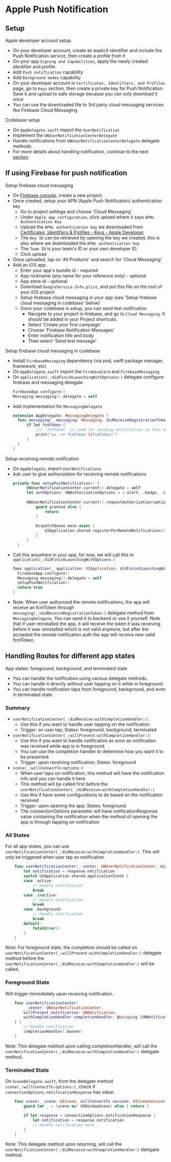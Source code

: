 # Apple Push Notification

## Setup

Apple developer account setup
- On your developer account, create an explicit identifier and include the Push Notification service, then create a profile from it
- On your app `Signing and Capabilities`, apply the newly created identifier and profile
- Add `Push notification` capability
- Add `Background modes` capability
- On your developer account in `Certificates, Identifiers, and Profiles` page, go to `Keys` section, then create a private key for Push Notification. Save it and upload to safe storage because you can only download it once
- You can use the downloaded file to 3rd party cloud messaging services like Firebase Cloud Messaging

Codebase setup
- On `AppDelegate.swift` import the `UserNotification`
- Implement the `UNUserNotificationCenterDelegate`
- Handle notifications from `UNUserNotificationCenterDelegate` delegate methods
- For more details about handling notification, continue to the next [section](##handling-routes-for-different-app-states).

## If using Firebase for push notification
Setup firebase cloud messaging
- On [Firebase console](https://console.firebase.google.com/), create a new project.
- Once created, setup your APN (Apple Push Notification) authentication key
  - Go to project settings and choose 'Cloud Messaging'
  - Under `Apple app configuration`, click upload where it says `APNs Authentication Key`
  - Upload the `APNs authentication key` we downloaded from [Certificates, Identifiers & Profiles - Keys - Apple Developer](https://developer.apple.com/account/resources/authkeys/list)
  - The `Key ID` can be retrieved by opening the key we created, this is also where we downloaded the `APNs authentication key`
  - The `Team ID` is your team's ID or your own developer ID.
  - Click upload
- Once uploaded, tap on 'All Products' and search for 'Cloud Messaging'
- Add an iOS app.
  - Enter your app's bundle id - required
  - App nickname (any name for your reference only) - optional
  - App store id - optional
  - Download `GoogleService-Info.plist`, and put this file on the root of your iOS project
  - Setup firebase cloud messaging in your app (see 'Setup firebase cloud messaging in codebase' below)
  - Once your codebase is setup, you can send test notification
    - Navigate to your project in firebase, and go to `Cloud Messaging`. It should be added in your Project shortcuts.
    - Select 'Create your first campaign'
    - Choose 'Firebase Notification Messages'
    - Enter notification title and body
    - Then select 'Send test message'

Setup firebase cloud messaging in codebase
- Install `FirebaseMessaging` dependency (via pod, swift package manager, framework, etc)
- On `AppDelegate.swift` import the `FirebaseCore` and `FirebaseMessaging`
- On `application(_:didFinishLaunchingWithOptions:)` delegate configure firebase and messaging delegate
  ```swift
  FirebaseApp.configure()
  Messaging.messaging().delegate = self
  ```
- Add implementation for `MessagingDelegate`
  ```swift
  extension AppDelegate: MessagingDelegate {
    func messaging(_ messaging: Messaging, didReceiveRegistrationToken fcmToken: String?) {
        if let fcmToken {
            /// `fcmToken` is used for sending notification to this device.
            print("xx-->> fcmToken \(fcmToken)")
        }
    }
  }
  ```
Setup receiving remote notification
- On `AppDelegate`, import `UserNotifications`
- Ask user to give authorization for receiving remote notifications
  ```swift
  private func setupPushNotification() {
        UNUserNotificationCenter.current().delegate = self
        let authOptions: UNAuthorizationOptions = [.alert, .badge, .sound]
        
        UNUserNotificationCenter.current().requestAuthorization(options: authOptions) { granted, error in
            guard granted else {
                return
            }
            
            DispatchQueue.main.async {
                UIApplication.shared.registerForRemoteNotifications()
            }
        }
    }
  ```
- Call this anywhere in your app, for now, we will call this in `application(_:didFinishLaunchingWithOptions:)`
  ```swift
  func application(_ application: UIApplication, didFinishLaunchingWithOptions launchOptions: [UIApplication.LaunchOptionsKey: Any]?) -> Bool {
    FirebaseApp.configure()
    Messaging.messaging().delegate = self
    setupPushNotification()
    return true
  }
  ```
- Note: When user authorized the remote notifications, the app will receive an fcmToken through `messaging(_:didReceiveRegistrationToken:)` delegate method from `MessagingDelegate`. You can send it to backend or use it yourself. Note that if user reinstalled the app, it will receive the token it was receiving before it was reinstalled which is not valid anymore, but after the accepted the remote notification auth the app will receive new valid fcmToken.

## Handling Routes for different app states
App states: foreground, background, and terminated state

- You can handle the notification using various delegate methods.
- You can handle it directly without user tapping on it while in foreground.
- You can handle notification taps from foreground, background, and even in terminated state.

### Summary

- `userNotificationCenter(_:didReceive:withCompletionHandler:)`:
    - Use this if you want to handle user tapping on the notification
    - Trigger: on user tap; States: foreground, background, terminated
- `userNotificationCenter(_:willPresent:withCompletionHandler:)`:
    - Use this if you want to handle notification as soon as notification was received while app is in foreground.
    - You can use the completion handler to determine how you want it to be presented.
    - Trigger: upon receiving notification; States: foreground
- `scene(_:willConnectTo:options:)`
    - When user taps on notification, this method will have the notification info and you can handle it here
    - This method will be called first before the `userNotificationCenter(_:didReceive:withCompletionHandler:)`
    - Use this if have some configurations to do based on the notification received
    - Trigger: upon opening the app; States: foreground
    - The connectionOptions parameter will have notificationResponse value containing the notification when the method of opening the app is through tapping on notification 


### All States

For all app states, you can use `userNotificationCenter(_:didReceive:withCompletionHandler:)`.
This will only be triggered when user tap on notification.
```swift
    func userNotificationCenter(_ center: UNUserNotificationCenter, didReceive response: UNNotificationResponse, withCompletionHandler completionHandler: @escaping () -> Void) {
        let notification = response.notification
        switch UIApplication.shared.applicationState {
        case .active:
            // Handle notification
            break
        case .inactive:
            // Handle notification
            break
        case .background:
            // Handle notification
            break
        default:
            fatalError()
        }
    }
```

Note: For foreground state, the completion should be called on `userNotificationCenter(_:willPresent:withCompletionHandler:)` delegate method before the `userNotificationCenter(_:didReceive:withCompletionHandler:)` will be called. 

### Foreground State

Will trigger immediately upon receiving notification.
```swift
    func userNotificationCenter(
        _ center: UNUserNotificationCenter,
        willPresent notification: UNNotification,
        withCompletionHandler completionHandler: @escaping (UNNotificationPresentationOptions) -> Void
    ) {
        // Handle notification
        completionHandler(.banner)
    }
```

Note: This delegate method upon calling completionHandler, will call the `userNotificationCenter(_:didReceive:withCompletionHandler:)` delegate method.



### Terminated State

On `SceneDelegate.swift`, from the delegate method `scene(_:willConnectTo:options:)`, check if `connectionOptions.notificationResponse` has value:
```swift
    func scene(_ scene: UIScene, willConnectTo session: UISceneSession, options connectionOptions: UIScene.ConnectionOptions) {
        guard let _ = (scene as? UIWindowScene) else { return }

        if let response = connectionOptions.notificationResponse {
            let notification = response.notification
            // Handle notification here
        }
    }
```
Note: This delegate method upon returning, will call the `userNotificationCenter(_:didReceive:withCompletionHandler:)` delegate method.

